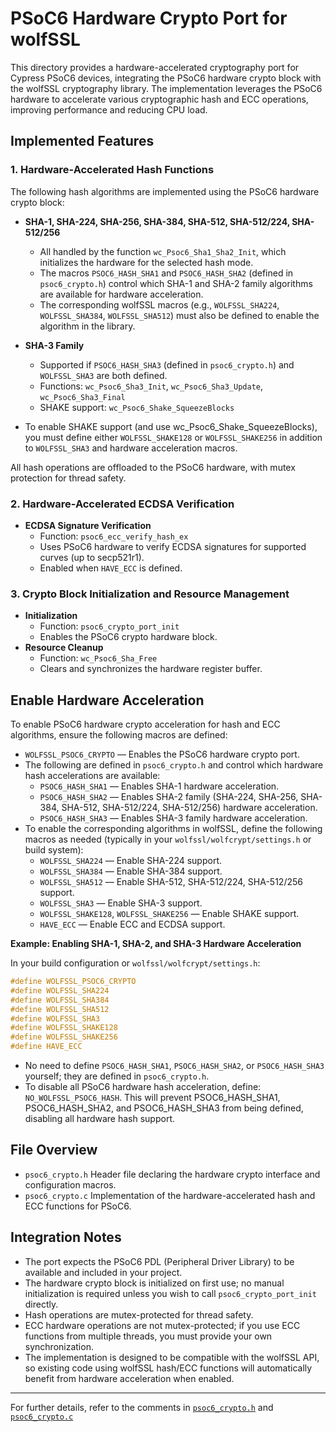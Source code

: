 # PSoC6 Hardware Crypto Port for wolfSSL

This directory provides a hardware-accelerated cryptography port for Cypress PSoC6 devices, integrating the PSoC6 hardware crypto block with the wolfSSL cryptography library. The implementation leverages the PSoC6 hardware to accelerate various cryptographic hash and ECC operations, improving performance and reducing CPU load.

## Implemented Features

### 1. Hardware-Accelerated Hash Functions

The following hash algorithms are implemented using the PSoC6 hardware crypto block:

- **SHA-1, SHA-224, SHA-256, SHA-384, SHA-512, SHA-512/224, SHA-512/256**
  - All handled by the function `wc_Psoc6_Sha1_Sha2_Init`, which initializes the hardware for the selected hash mode.
  - The macros `PSOC6_HASH_SHA1` and `PSOC6_HASH_SHA2` (defined in `psoc6_crypto.h`) control which SHA-1 and SHA-2 family algorithms are available for hardware acceleration.
  - The corresponding wolfSSL macros (e.g., `WOLFSSL_SHA224`, `WOLFSSL_SHA384`, `WOLFSSL_SHA512`) must also be defined to enable the algorithm in the library.

- **SHA-3 Family**
  - Supported if `PSOC6_HASH_SHA3` (defined in `psoc6_crypto.h`) and `WOLFSSL_SHA3` are both defined.
  - Functions: `wc_Psoc6_Sha3_Init`, `wc_Psoc6_Sha3_Update`, `wc_Psoc6_Sha3_Final`
  - SHAKE support: `wc_Psoc6_Shake_SqueezeBlocks`
 - To enable SHAKE support (and use wc_Psoc6_Shake_SqueezeBlocks), you must define either `WOLFSSL_SHAKE128` or `WOLFSSL_SHAKE256` in addition to `WOLFSSL_SHA3` and hardware acceleration macros.

All hash operations are offloaded to the PSoC6 hardware, with mutex protection for thread safety.

### 2. Hardware-Accelerated ECDSA Verification

- **ECDSA Signature Verification**
  - Function: `psoc6_ecc_verify_hash_ex`
  - Uses PSoC6 hardware to verify ECDSA signatures for supported curves (up to secp521r1).
  - Enabled when `HAVE_ECC` is defined.

### 3. Crypto Block Initialization and Resource Management

- **Initialization**
  - Function: `psoc6_crypto_port_init`
  - Enables the PSoC6 crypto hardware block.
- **Resource Cleanup**
  - Function: `wc_Psoc6_Sha_Free`
  - Clears and synchronizes the hardware register buffer.

## Enable Hardware Acceleration

To enable PSoC6 hardware crypto acceleration for hash and ECC algorithms, ensure the following macros are defined:

- `WOLFSSL_PSOC6_CRYPTO` — Enables the PSoC6 hardware crypto port.
- The following are defined in `psoc6_crypto.h` and control which hardware hash accelerations are available:
  - `PSOC6_HASH_SHA1` — Enables SHA-1 hardware acceleration.
  - `PSOC6_HASH_SHA2` — Enables SHA-2 family (SHA-224, SHA-256, SHA-384, SHA-512, SHA-512/224, SHA-512/256) hardware acceleration.
  - `PSOC6_HASH_SHA3` — Enables SHA-3 family hardware acceleration.
- To enable the corresponding algorithms in wolfSSL, define the following macros as needed (typically in your `wolfssl/wolfcrypt/settings.h` or build system):
  - `WOLFSSL_SHA224` — Enable SHA-224 support.
  - `WOLFSSL_SHA384` — Enable SHA-384 support.
  - `WOLFSSL_SHA512` — Enable SHA-512, SHA-512/224, SHA-512/256 support.
  - `WOLFSSL_SHA3` — Enable SHA-3 support.
  - `WOLFSSL_SHAKE128`, `WOLFSSL_SHAKE256` — Enable SHAKE support.
  - `HAVE_ECC` — Enable ECC and ECDSA support.

**Example: Enabling SHA-1, SHA-2, and SHA-3 Hardware Acceleration**

In your build configuration or `wolfssl/wolfcrypt/settings.h`:
```c
#define WOLFSSL_PSOC6_CRYPTO
#define WOLFSSL_SHA224
#define WOLFSSL_SHA384
#define WOLFSSL_SHA512
#define WOLFSSL_SHA3
#define WOLFSSL_SHAKE128
#define WOLFSSL_SHAKE256
#define HAVE_ECC
```
- No need to define `PSOC6_HASH_SHA1`, `PSOC6_HASH_SHA2`, or `PSOC6_HASH_SHA3` yourself; they are defined in `psoc6_crypto.h`.
- To disable all PSoC6 hardware hash acceleration, define: `NO_WOLFSSL_PSOC6_HASH`. This will prevent PSOC6_HASH_SHA1, PSOC6_HASH_SHA2, and PSOC6_HASH_SHA3 from being defined, disabling all hardware hash support.

## File Overview

- `psoc6_crypto.h`
  Header file declaring the hardware crypto interface and configuration macros.
- `psoc6_crypto.c`
  Implementation of the hardware-accelerated hash and ECC functions for PSoC6.

## Integration Notes

- The port expects the PSoC6 PDL (Peripheral Driver Library) to be available and included in your project.
- The hardware crypto block is initialized on first use; no manual initialization is required unless you wish to call `psoc6_crypto_port_init` directly.
- Hash operations are mutex-protected for thread safety.
- ECC hardware operations are not mutex-protected; if you use ECC functions from multiple threads, you must provide your own synchronization.
- The implementation is designed to be compatible with the wolfSSL API, so existing code using wolfSSL hash/ECC functions will automatically benefit from hardware acceleration when enabled.

---

For further details, refer to the comments in [`psoc6_crypto.h`](wolfssl/wolfssl-master/wolfcrypt/port/cypress/psoc6_crypto.h) and [`psoc6_crypto.c`](wolfssl/wolfssl-master/wolfcrypt/src/port/cypress/psoc6_crypto.c)
